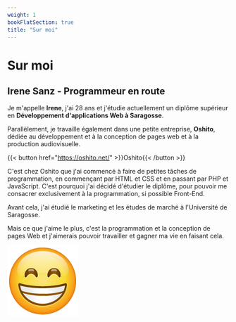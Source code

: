 ```yaml
---
weight: 1
bookFlatSection: true
title: "Sur moi"
---
```


# Sur moi

## Irene Sanz - Programmeur en route

Je m'appelle **Irene**, j'ai 28 ans et j'étudie actuellement un diplôme supérieur en **Développement d'applications Web à Saragosse**.

Parallèlement, je travaille également dans une petite entreprise, **Oshito**, dédiée au développement et à la conception de pages web et à la production audiovisuelle.

{{< button href="https://oshito.net/" >}}Oshito{{< /button >}}

C'est chez Oshito que j'ai commencé à faire de petites tâches de programmation, en commençant par HTML et CSS et en passant par PHP et JavaScript.
C'est pourquoi j'ai décidé d'étudier le diplôme, pour pouvoir me consacrer exclusivement à la programmation, si possible Front-End.

Avant cela, j'ai étudié le marketing et les études de marché à l'Université de Saragosse.

Mais ce que j'aime le plus, c'est la programmation et la conception de pages Web et j'aimerais pouvoir travailler et gagner ma vie en faisant cela.

![Emoji](https://github.com/sbirene/practicaHugo_DWES_2DAW/blob/main/static/images/emoji.png?raw=true)